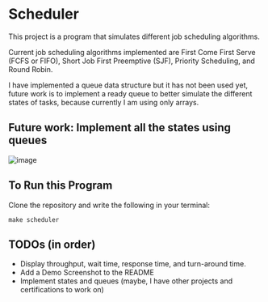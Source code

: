 # Scheduler
This project is a program that simulates different job scheduling algorithms. 

Current job scheduling algorithms implemented are First Come First Serve (FCFS or FIFO), Short Job First Preemptive (SJF), Priority Scheduling, and Round Robin.

I have implemented a queue data structure but it has not been used yet, future work is to implement a ready queue to better simulate the different states of tasks, because currently I am using only arrays.

## Future work: Implement all the states using queues
![image](https://github.com/user-attachments/assets/147399d2-f6c6-4f5d-bf1d-4541ccbe5113)


## To Run this Program
Clone the repository and write the following in your terminal:
```
make scheduler
```
## TODOs (in order)
- Display throughput, wait time, response time, and turn-around time.
- Add a Demo Screenshot to the README
- Implement states and queues (maybe, I have other projects and certifications to work on)
